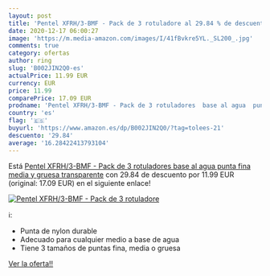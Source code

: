 ```yaml
---
layout: post
title: 'Pentel XFRH/3-BMF - Pack de 3 rotuladore al 29.84 % de descuento'
date: 2020-12-17 06:00:27
image: 'https://m.media-amazon.com/images/I/41fBvkre5YL._SL200_.jpg'
comments: true
category: ofertas
author: ring
slug: 'B002JIN2Q0-es'
actualPrice: 11.99 EUR
currency: EUR
price: 11.99
comparePrice: 17.09 EUR
prodname: 'Pentel XFRH/3-BMF - Pack de 3 rotuladores  base al agua  punta fina  media y gruesa   transparente'
country: 'es'
flag: '🇪🇸'
buyurl: 'https://www.amazon.es/dp/B002JIN2Q0/?tag=tolees-21'
descuento: '29.84'
average: '16.28422413793104'
---
```


Está [Pentel XFRH/3-BMF - Pack de 3 rotuladores  base al agua  punta fina  media y gruesa   transparente](https://www.amazon.es/dp/B002JIN2Q0/?tag=tolees-21) con 29.84 de descuento por 11.99 EUR (original: 17.09 EUR) en el siguiente enlace!

[![Pentel XFRH/3-BMF - Pack de 3 rotuladore](https://m.media-amazon.com/images/I/41fBvkre5YL._SL200_.jpg)](https://www.amazon.es/dp/B002JIN2Q0/?tag=tolees-21)

ℹ️:

- Punta de nylon durable
- Adecuado para cualquier medio a base de agua
- Tiene 3 tamaños de puntas fina, media o gruesa

[Ver la oferta!!](https://www.amazon.es/dp/B002JIN2Q0/?tag=tolees-21)

